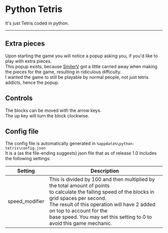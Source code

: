 # Python Tetris

It's just Tetris coded in python.  

---

## Extra pieces

Upon starting the game you will notice a popup asking you, if you'd like to play with extra pieces.  
This popup exists, because [SmilerV](https://github.com/SmilerV) got a little carried away when making the pieces for the game, resulting in ridiculous difficulty.  
I wanted the game to still be playable by normal people, not just tetris addicts, hence the popup.  

## Controls

The blocks can be moved with the arrow keys.  
The up key will turn the block clockwise.  

[config]: #config-file
## Config file

The config file is automatically generated in `%appdata%\python-tetris\config.json`  
It is a (as the file-ending suggests) json file that as of release 1.0 includes the following settings:  

| Setting        | Description                                                                                                                                                                                                                                                                                                  |
|----------------|--------------------------------------------------------------------------------------------------------------------------------------------------------------------------------------------------------------------------------------------------------------------------------------------------------------|
| speed_modifier | This is divided by 100 and then multiplied by the total amount of points<br/>to calculate the falling speed of the blocks in grid spaces per second.<br/>The result of this operation will have 2 added on top to account for the<br/>base speed. You may set this setting to 0 to avoid this game mechanic. |